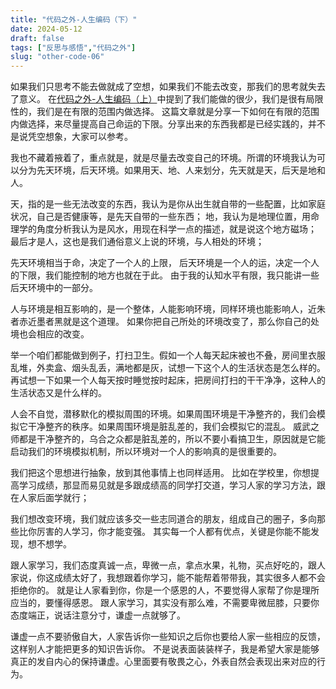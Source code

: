 ```yaml
---
title: "代码之外-人生编码（下）"
date: 2024-05-12
draft: false
tags: ["反思与感悟","代码之外"]
slug: "other-code-06"
---
```


如果我们只思考不能去做就成了空想，如果我们不能去改变，那我们的思考就失去了意义。
在[代码之外-人生编码（上）](/iblog/posts/ideology/other-code-05/)中提到了我们能做的很少，我们是很有局限性的，我们是在有限的范围内做选择。
这篇文章就是分享一下如何在有限的范围内做选择，来尽量提高自己命运的下限。分享出来的东西我都是已经实践的，并不是说凭空想象，大家可以参考。

我也不藏着掖着了，重点就是，就是尽量去改变自己的环境。所谓的环境我认为可以分为先天环境，后天环境。如果用天、地、人来划分，先天就是天，后天是地和人。

天，指的是一些无法改变的东西，我认为是你从出生就自带的一些配置，比如家庭状况，自己是否健康等，是先天自带的一些东西；
地，我认为是地理位置，用命理学的角度分析我认为是风水，用现在科学一点的描述，就是说这个地方磁场；
最后才是人，这也是我们通俗意义上说的环境，与人相处的环境；

先天环境相当于命，决定了一个人的上限， 后天环境是一个人的运，决定一个人的下限，我们能控制的地方也就在于此。
由于我的认知水平有限，我只能讲一些后天环境中的一部分。

人与环境是相互影响的，是一个整体，人能影响环境，同样环境也能影响人，近朱者赤近墨者黑就是这个道理。
如果你把自己所处的环境改变了，那么你自己的处境也会相应的改变。

举一个咱们都能做到例子，打扫卫生。假如一个人每天起床被也不叠，房间里衣服乱堆，外卖盒、烟头乱丢，满地都是灰，试想一下这个人的生活状态是怎么样的。
再试想一下如果一个人每天按时睡觉按时起床，把房间打扫的干干净净，这种人的生活状态又是什么样的。

人会不自觉，潜移默化的模拟周围的环境。如果周围环境是干净整齐的，我们会模拟它干净整齐的秩序。如果周围环境是脏乱差的，我们会模拟它的混乱。
威武之师都是干净整齐的，乌合之众都是脏乱差的，所以不要小看搞卫生，原因就是它能启动我们的环境模拟机制，所以环境对一个人的影响真的是很重要的。

我们把这个思想进行抽象，放到其他事情上也同样适用。
比如在学校里，你想提高学习成绩，那显而易见就是多跟成绩高的同学打交道，学习人家的学习方法，跟在人家后面学就行；

我们想改变环境，我们就应该多交一些志同道合的朋友，组成自己的圈子，多向那些比你厉害的人学习，你才能变强。
其实每一个人都有优点，关键是你能不能发现，想不想学。

跟人家学习，我们态度真诚一点，卑微一点，拿点水果，礼物，买点好吃的，跟人家说，你这成绩太好了，我想跟着你学习，能不能帮着带带我，其实很多人都不会拒绝你的。
就是让人家看到你，你是一个感恩的人，不要觉得人家帮了你是理所应当的，要懂得感恩。
跟人家学习，其实没有那么难，不需要卑微屈膝，只要你态度端正，说话注意分寸，谦虚一点就够了。

谦虚一点不要骄傲自大，人家告诉你一些知识之后你也要给人家一些相应的反馈，这样别人才能把更多的知识告诉你。
不是说表面装装样子，我是希望大家是能够真正的发自内心的保持谦虚。心里面要有敬畏之心，外表自然会表现出来对应的行为。
